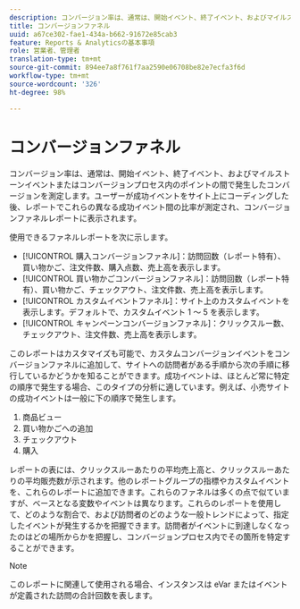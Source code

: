 ```yaml
---
description: コンバージョン率は、通常は、開始イベント、終了イベント、およびマイルストーンイベントまたはコンバージョンプロセス内のポイントの間で発生したコンバージョンを測定します。ユーザーが成功イベントをサイト上にコーディングした後、レポートでこれらの異なる成功イベント間の比率が測定され、コンバージョンファネルレポートに表示されます。
title: コンバージョンファネル
uuid: a67ce302-fae1-434a-b662-91672e85cab3
feature: Reports & Analyticsの基本事項
role: 営業者、管理者
translation-type: tm+mt
source-git-commit: 894ee7a8f761f7aa2590e06708be82e7ecfa3f6d
workflow-type: tm+mt
source-wordcount: '326'
ht-degree: 98%

---
```



# コンバージョンファネル

コンバージョン率は、通常は、開始イベント、終了イベント、およびマイルストーンイベントまたはコンバージョンプロセス内のポイントの間で発生したコンバージョンを測定します。ユーザーが成功イベントをサイト上にコーディングした後、レポートでこれらの異なる成功イベント間の比率が測定され、コンバージョンファネルレポートに表示されます。

使用できるファネルレポートを次に示します。

* [!UICONTROL 購入コンバージョンファネル]：訪問回数（レポート特有）、買い物かご、注文件数、購入点数、売上高を表示します。
* [!UICONTROL 買い物かごコンバージョンファネル]：訪問回数（レポート特有）、買い物かご、チェックアウト、注文件数、売上高を表示します。
* [!UICONTROL カスタムイベントファネル]：サイト上のカスタムイベントを表示します。デフォルトで、カスタムイベント 1 ～ 5 を表示します。
* [!UICONTROL キャンペーンコンバージョンファネル]：クリックスルー数、チェックアウト、注文件数、売上高を表示します。

このレポートはカスタマイズも可能で、カスタムコンバージョンイベントをコンバージョンファネルに追加して、サイトへの訪問者がある手順から次の手順に移行しているかどうかを知ることができます。成功イベントは、ほとんど常に特定の順序で発生する場合、このタイプの分析に適しています。例えば、小売サイトの成功イベントは一般に下の順序で発生します。

1. 商品ビュー
2. 買い物かごへの追加
3. チェックアウト
4. 購入

レポートの表には、クリックスルーあたりの平均売上高と、クリックスルーあたりの平均販売数が示されます。他のレポートグループの指標やカスタムイベントを、これらのレポートに追加できます。これらのファネルは多くの点で似ていますが、ベースとなる変数やイベントは異なります。これらのレポートを使用して、どのような割合で、および訪問者のどのような一般トレンドによって、指定したイベントが発生するかを把握できます。訪問者がイベントに到達しなくなったのはどの場所からかを把握し、コンバージョンプロセス内でその箇所を特定することができます。

>[!NOTE]
>
>このレポートに関連して使用される場合、インスタンスは eVar またはイベントが定義された訪問の合計回数を表します。

